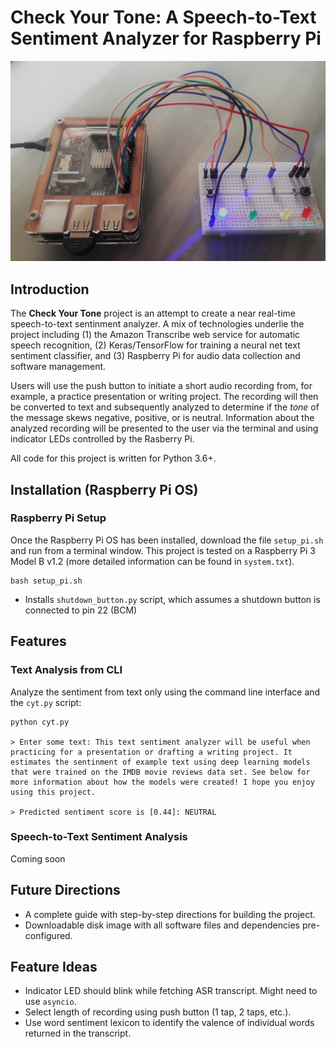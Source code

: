 Check Your Tone: A Speech-to-Text Sentiment Analyzer for Raspberry Pi
================

![](config/pi.jpg)

Introduction
------------

The **Check Your Tone** project is an attempt to create a near real-time speech-to-text sentinment analyzer. A mix of technologies underlie the project including (1) the Amazon Transcribe web service for automatic speech recognition, (2) Keras/TensorFlow for training a neural net text sentiment classifier, and (3) Raspberry Pi for audio data collection and software management.

Users will use the push button to initiate a short audio recording from, for example, a practice presentation or writing project. The recording will then be converted to text and subsequently analyzed to determine if the *tone* of the message skews negative, positive, or is neutral. Information about the analyzed recording will be presented to the user via the terminal and using indicator LEDs controlled by the Rasberry Pi.

All code for this project is written for Python 3.6+.

Installation (Raspberry Pi OS)
------------------------------

### Raspberry Pi Setup

Once the Raspberry Pi OS has been installed, download the file `setup_pi.sh` and run from a terminal window. This project is tested on a Raspberry Pi 3 Model B v1.2 (more detailed information can be found in `system.txt`).

    bash setup_pi.sh

-   Installs `shutdown_button.py` script, which assumes a shutdown button is connected to pin 22 (BCM)

Features
--------

### Text Analysis from CLI

Analyze the sentiment from text only using the command line interface and the `cyt.py` script:

    python cyt.py

    > Enter some text: This text sentiment analyzer will be useful when practicing for a presentation or drafting a writing project. It estimates the sentinment of example text using deep learning models that were trained on the IMDB movie reviews data set. See below for more information about how the models were created! I hope you enjoy using this project.

    > Predicted sentiment score is [0.44]: NEUTRAL

### Speech-to-Text Sentiment Analysis

Coming soon

Future Directions
-----------------

-   A complete guide with step-by-step directions for building the project.
-   Downloadable disk image with all software files and dependencies pre-configured.

Feature Ideas
-------------

-   Indicator LED should blink while fetching ASR transcript. Might need to use `asyncio`.
-   Select length of recording using push button (1 tap, 2 taps, etc.).
-   Use word sentiment lexicon to identify the valence of individual words returned in the transcript.
